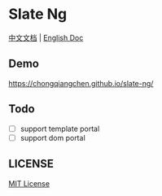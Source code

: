 # Slate Ng

[中文文档](https://chongqiangchen.github.io/slate-ng-doc/zh/) | [English Doc](https://chongqiangchen.github.io/slate-ng-doc/en/)

## Demo

https://chongqiangchen.github.io/slate-ng/

## Todo
- [ ] support template portal
- [ ] support dom portal

## LICENSE

[MIT License](./LICENSE)
